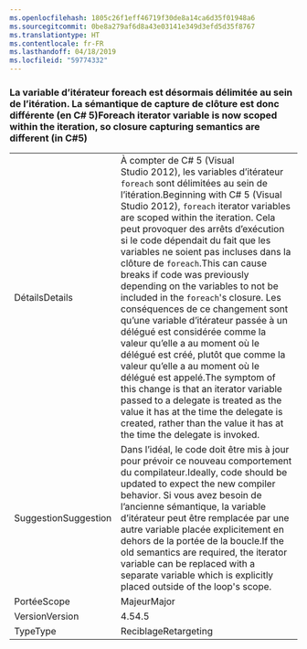 ```yaml
---
ms.openlocfilehash: 1805c26f1eff46719f30de8a14ca6d35f01948a6
ms.sourcegitcommit: 0be8a279af6d8a43e03141e349d3efd5d35f8767
ms.translationtype: HT
ms.contentlocale: fr-FR
ms.lasthandoff: 04/18/2019
ms.locfileid: "59774332"
---
```

### <a name="foreach-iterator-variable-is-now-scoped-within-the-iteration-so-closure-capturing-semantics-are-different-in-c5"></a><span data-ttu-id="7b9e6-101">La variable d’itérateur foreach est désormais délimitée au sein de l’itération. La sémantique de capture de clôture est donc différente (en C# 5)</span><span class="sxs-lookup"><span data-stu-id="7b9e6-101">Foreach iterator variable is now scoped within the iteration, so closure capturing semantics are different (in C#5)</span></span>

|   |   |
|---|---|
|<span data-ttu-id="7b9e6-102">Détails</span><span class="sxs-lookup"><span data-stu-id="7b9e6-102">Details</span></span>|<span data-ttu-id="7b9e6-103">À compter de C# 5 (Visual Studio 2012), les variables d’itérateur <code>foreach</code> sont délimitées au sein de l’itération.</span><span class="sxs-lookup"><span data-stu-id="7b9e6-103">Beginning with C# 5 (Visual Studio 2012), <code>foreach</code> iterator variables are scoped within the iteration.</span></span> <span data-ttu-id="7b9e6-104">Cela peut provoquer des arrêts d’exécution si le code dépendait du fait que les variables ne soient pas incluses dans la clôture de <code>foreach</code>.</span><span class="sxs-lookup"><span data-stu-id="7b9e6-104">This can cause breaks if code was previously depending on the variables to not be included in the <code>foreach</code>'s closure.</span></span> <span data-ttu-id="7b9e6-105">Les conséquences de ce changement sont qu’une variable d’itérateur passée à un délégué est considérée comme la valeur qu’elle a au moment où le délégué est créé, plutôt que comme la valeur qu’elle a au moment où le délégué est appelé.</span><span class="sxs-lookup"><span data-stu-id="7b9e6-105">The symptom of this change is that an iterator variable passed to a delegate is treated as the value it has at the time the delegate is created, rather than the value it has at the time the delegate is invoked.</span></span>|
|<span data-ttu-id="7b9e6-106">Suggestion</span><span class="sxs-lookup"><span data-stu-id="7b9e6-106">Suggestion</span></span>|<span data-ttu-id="7b9e6-107">Dans l’idéal, le code doit être mis à jour pour prévoir ce nouveau comportement du compilateur.</span><span class="sxs-lookup"><span data-stu-id="7b9e6-107">Ideally, code should be updated to expect the new compiler behavior.</span></span> <span data-ttu-id="7b9e6-108">Si vous avez besoin de l’ancienne sémantique, la variable d’itérateur peut être remplacée par une autre variable placée explicitement en dehors de la portée de la boucle.</span><span class="sxs-lookup"><span data-stu-id="7b9e6-108">If the old semantics are required, the iterator variable can be replaced with a separate variable which is explicitly placed outside of the loop's scope.</span></span>|
|<span data-ttu-id="7b9e6-109">Portée</span><span class="sxs-lookup"><span data-stu-id="7b9e6-109">Scope</span></span>|<span data-ttu-id="7b9e6-110">Majeur</span><span class="sxs-lookup"><span data-stu-id="7b9e6-110">Major</span></span>|
|<span data-ttu-id="7b9e6-111">Version</span><span class="sxs-lookup"><span data-stu-id="7b9e6-111">Version</span></span>|<span data-ttu-id="7b9e6-112">4.5</span><span class="sxs-lookup"><span data-stu-id="7b9e6-112">4.5</span></span>|
|<span data-ttu-id="7b9e6-113">Type</span><span class="sxs-lookup"><span data-stu-id="7b9e6-113">Type</span></span>|<span data-ttu-id="7b9e6-114">Reciblage</span><span class="sxs-lookup"><span data-stu-id="7b9e6-114">Retargeting</span></span>|

